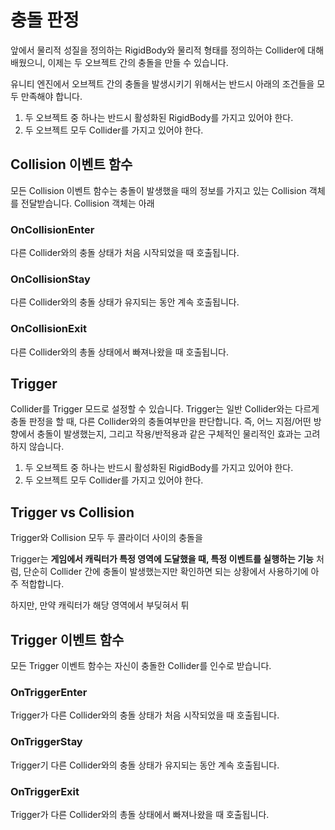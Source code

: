 # 충돌 판정
앞에서 물리적 성질을 정의하는 RigidBody와 물리적 형태를 정의하는 Collider에 대해 배웠으니, 이제는 두 오브젝트 간의 충돌을 만들 수 있습니다.

유니티 엔진에서 오브젝트 간의 충돌을 발생시키기 위해서는 반드시 아래의 조건들을 모두 만족해야 합니다.

  1. 두 오브젝트 중 하나는 반드시 활성화된 RigidBody를 가지고 있어야 한다.
  2. 두 오브젝트 모두 Collider를 가지고 있어야 한다.


## Collision 이벤트 함수

모든 Collision 이벤트 함수는 충돌이 발생했을 때의 정보를 가지고 있는 Collision 객체를 전달받습니다. Collision 객체는 아래

### OnCollisionEnter
다른 Collider와의 충돌 상태가 처음 시작되었을 때 호출됩니다.

### OnCollisionStay
다른 Collider와의 충돌 상태가 유지되는 동안 계속 호출됩니다.

### OnCollisionExit
다른 Collider와의 총돌 상태에서 빠져나왔을 때 호출됩니다.






## Trigger
Collider를 Trigger 모드로 설정할 수 있습니다.
Trigger는 일반 Collider와는 다르게 충돌 판정을 할 때, 다른 Collider와의 충돌여부만을 판단합니다. 즉, 어느 지점/어떤 방향에서 충돌이 발생했는지, 그리고 작용/반적용과 같은 구체적인 물리적인 효과는 고려하지 않습니다.

1. 두 오브젝트 중 하나는 반드시 활성화된 RigidBody를 가지고 있어야 한다.
2. 두 오브젝트 모두 Collider를 가지고 있어야 한다.

## Trigger vs Collision
Trigger와 Collision 모두 두 콜라이더 사이의 충돌을


Trigger는 **게임에서 캐릭터가 특정 영역에 도달했을 때, 특정 이벤트를 실행하는 기능** 처럼, 단순히 Collider 간에 충돌이 발생했는지만 확인하면 되는 상황에서 사용하기에 아주 적합합니다.



하지만, 만약 캐릭터가 해당 영역에서 부딪혀서 튀

## Trigger 이벤트 함수

모든 Trigger 이벤트 함수는 자신이 충돌한 Collider를 인수로 받습니다.

### OnTriggerEnter
Trigger가 다른 Collider와의 충돌 상태가 처음 시작되었을 때 호출됩니다.

### OnTriggerStay
Trigger기 다른 Collider와의 충돌 상태가 유지되는 동안 계속 호출됩니다.

### OnTriggerExit
Trigger가 다른 Collider와의 총돌 상태에서 빠져나왔을 때 호출됩니다.
